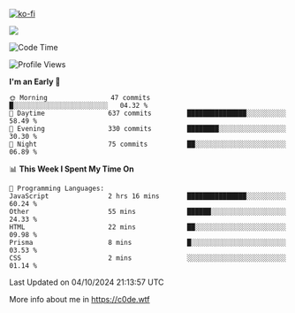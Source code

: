 [![ko-fi](https://ko-fi.com/img/githubbutton_sm.svg)](https://ko-fi.com/Z8Z4Y2LKX)

<a href="https://wakatime.com"><img src="https://wakatime.com/share/@c0dezin/b7f18a7c-ab3a-40b8-8bc7-b1b7bf71f1d6.svg" /></a>

<!--START_SECTION:waka-->
![Code Time](http://img.shields.io/badge/Code%20Time-112%20hrs%202%20mins-blue)

![Profile Views](http://img.shields.io/badge/Profile%20Views-1-blue)

**I'm an Early 🐤** 

```text
🌞 Morning                47 commits          █░░░░░░░░░░░░░░░░░░░░░░░░   04.32 % 
🌆 Daytime                637 commits         ███████████████░░░░░░░░░░   58.49 % 
🌃 Evening                330 commits         ████████░░░░░░░░░░░░░░░░░   30.30 % 
🌙 Night                  75 commits          ██░░░░░░░░░░░░░░░░░░░░░░░   06.89 % 
```


📊 **This Week I Spent My Time On** 

```text
💬 Programming Languages: 
JavaScript               2 hrs 16 mins       ███████████████░░░░░░░░░░   60.24 % 
Other                    55 mins             ██████░░░░░░░░░░░░░░░░░░░   24.33 % 
HTML                     22 mins             ██░░░░░░░░░░░░░░░░░░░░░░░   09.98 % 
Prisma                   8 mins              █░░░░░░░░░░░░░░░░░░░░░░░░   03.53 % 
CSS                      2 mins              ░░░░░░░░░░░░░░░░░░░░░░░░░   01.14 % 
```


 Last Updated on 04/10/2024 21:13:57 UTC
<!--END_SECTION:waka-->

More info about me in https://c0de.wtf
